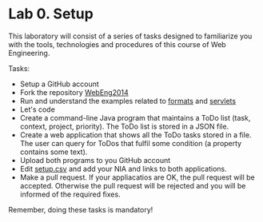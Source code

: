 # Lab 0. Setup

This laboratory will consist of a series of tasks designed to familiarize you with the tools, technologies and procedures of this course of Web Engineering.

Tasks:
* Setup a GitHub account
* Fork the repository [WebEng2014](https://github.com/UNIZAR-30246-WebEngineering/WebEng2014)
* Run and understand the examples related to [formats](https://github.com/UNIZAR-30246-WebEngineering/WebEng2014/tree/master/formats) and [servlets](https://github.com/UNIZAR-30246-WebEngineering/WebEng2014/tree/master/servlets)
* Let's code
 * Create a command-line Java program that maintains a ToDo list (task, context, project, priority). The ToDo list is stored in a JSON file. 
 * Create a web application that shows all the ToDo tasks stored in a file. The user can query for ToDos that fulfil some condition (a property contains some text). 
* Upload both programs to you GitHub account
* Edit [setup.csv](https://github.com/UNIZAR-30246-WebEngineering/WebEng2014/blob/master/labs/setup.csv) and add your NIA and links to both applications. 
* Make a pull request. If your appliacatios are OK, the pull request will be accepted. Otherwise the pull request will be rejected and you will be informed of the required fixes. 

Remember, doing these tasks is mandatory! 




